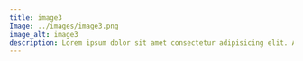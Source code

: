 ```yaml
---
title: image3
Image: ../images/image3.png
image_alt: image3
description: Lorem ipsum dolor sit amet consectetur adipisicing elit. Adipisci placeat nam quam, asperiores harum culpa modi praesentium doloribus vero magnam perspiciatis possimus consequatur maxime qui! Ipsa ullam corporis pariatur ex!
---
```

